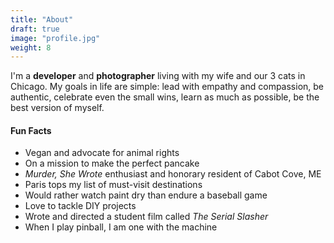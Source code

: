 ```yaml
---
title: "About"
draft: true
image: "profile.jpg"
weight: 8
---
```


I'm a **developer** and **photographer** living with my wife and our 3 cats in Chicago. My goals in life are simple: lead with empathy and compassion, be authentic, celebrate even the small wins, learn as much as possible, be the best version of myself.

#### Fun Facts

* Vegan and advocate for animal rights
* On a mission to make the perfect pancake
* _Murder, She Wrote_ enthusiast and honorary resident of Cabot Cove, ME
* Paris tops my list of must-visit destinations
* Would rather watch paint dry than endure a baseball game
* Love to tackle DIY projects
* Wrote and directed a student film called _The Serial Slasher_
* When I play pinball, I am one with the machine


<!-- * Will to learn to surf one day
* _The Texas Chainsaw Massacre (1974)_ is one of my all-time favorite movies
 -->
